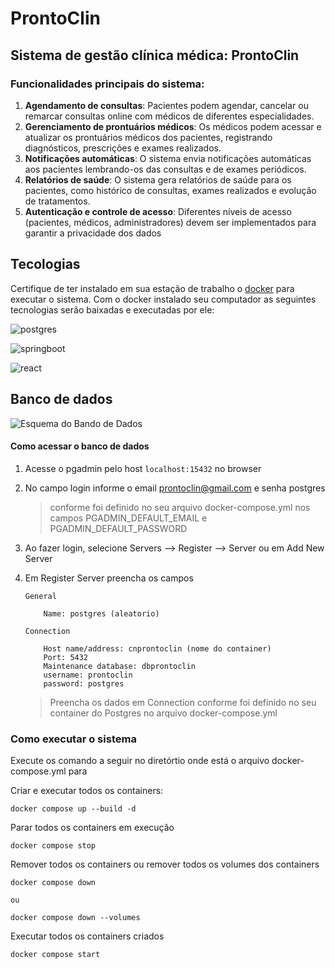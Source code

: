 # ProntoClin
## Sistema de gestão clínica médica: ProntoClin
### Funcionalidades principais do sistema:

1. **Agendamento de consultas**: Pacientes podem agendar, cancelar ou remarcar consultas online com médicos de diferentes especialidades.
2. **Gerenciamento de prontuários médicos**: Os médicos podem acessar e atualizar os prontuários médicos dos pacientes, registrando diagnósticos, prescrições e exames realizados.
3. **Notificações automáticas**: O sistema envia notificações automáticas aos pacientes lembrando-os das consultas e de exames periódicos.
4. **Relatórios de saúde**: O sistema gera relatórios de saúde para os pacientes, como histórico de consultas, exames realizados e evolução de tratamentos.
5. **Autenticação e controle de acesso**: Diferentes níveis de acesso (pacientes, médicos, administradores) devem ser implementados para garantir a privacidade dos dados


## Tecologias

Certifique de ter instalado em sua estação de trabalho o [docker](https://www.docker.com/) para executar o sistema.
Com o docker instalado seu computador as seguintes tecnologias serão baixadas e executadas por ele:

![postgres](https://img.shields.io/badge/PostgreSQL-4169E1.svg?style=for-the-badge&logo=PostgreSQL&logoColor=white)

![springboot](https://img.shields.io/badge/Spring%20Boot-6DB33F.svg?style=for-the-badge&logo=Spring-Boot&logoColor=white)

![react](https://img.shields.io/badge/React-61DAFB.svg?style=for-the-badge&logo=React&logoColor=black)



## Banco de dados

![Esquema do Bando de Dados](documentacao/EsquemaDB/dbProntoClin.jpeg)

#### Como acessar o banco de dados

1. Acesse o pgadmin pelo host `localhost:15432` no browser
2. No campo login informe o email  prontoclin@gmail.com e senha postgres 
    > conforme foi definido no seu arquivo docker-compose.yml nos campos PGADMIN_DEFAULT_EMAIL e PGADMIN_DEFAULT_PASSWORD

3. Ao fazer login, selecione Servers --> Register --> Server ou em Add New Server
4. Em Register Server preencha os campos

    ~~~~
    General

        Name: postgres (aleatorio)
    ~~~~
    ~~~~
    Connection

        Host name/address: cnprontoclin (nome do container)
        Port: 5432
        Maintenance database: dbprontoclin
        username: prontoclin
        password: postgres
    ~~~~
    > Preencha os dados em Connection conforme foi definido no seu container do Postgres no arquivo docker-compose.yml 


### Como executar o sistema

Execute os comando a seguir no diretórtio onde está o arquivo docker-compose.yml para

Criar e executar todos os containers:

```
docker compose up --build -d
```

Parar todos os containers em execução

```
docker compose stop
```

Remover todos os containers ou remover todos os volumes dos containers 

```
docker compose down 

ou

docker compose down --volumes
```

Executar todos os containers criados

```
docker compose start
```
